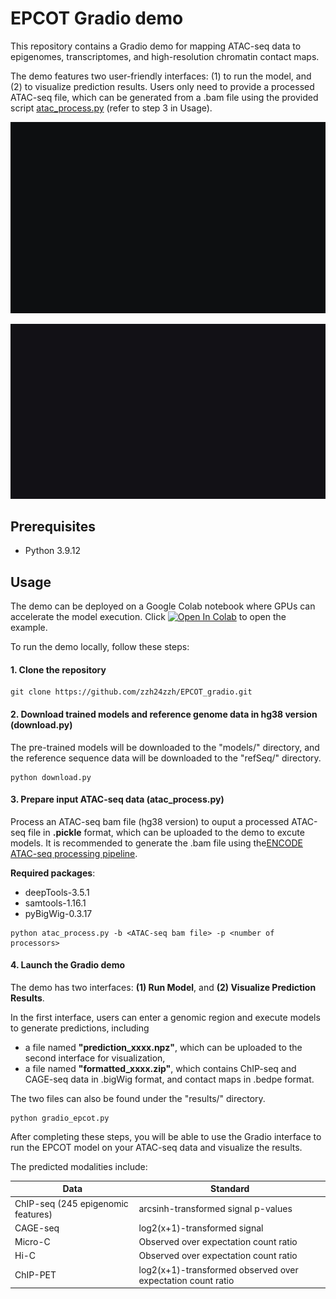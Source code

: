 # EPCOT Gradio demo

This repository contains a Gradio demo for mapping ATAC-seq data to epigenomes, transcriptomes, and high-resolution chromatin contact maps.

The demo features two user-friendly interfaces: (1) to run the model, and (2) to visualize prediction results. Users only need to provide a processed ATAC-seq file, which can be generated from a .bam file using the provided script [atac_process.py](https://github.com/zzh24zzh/EPCOT_gradio/blob/main/atac_process.py) (refer to step 3 in Usage).

![](https://github.com/zzh24zzh/EPCOT_gradio/blob/main/data/interface1.gif)

![](https://github.com/zzh24zzh/EPCOT_gradio/blob/main/data/interface2.gif)


## Prerequisites

* Python 3.9.12


## Usage

The demo can be deployed on a Google Colab notebook where GPUs can accelerate the model execution. Click [![Open In Colab](https://colab.research.google.com/assets/colab-badge.svg)](https://colab.research.google.com/github/zzh24zzh/EPCOT_gradio/blob/main/gradio.ipynb) to open the example.

To run the demo locally, follow these steps:

####  1. Clone the repository

```
git clone https://github.com/zzh24zzh/EPCOT_gradio.git
```

####  2. Download trained models and reference genome data in hg38 version (download.py)

The pre-trained models will be downloaded to the "models/" directory, and the reference sequence data will be downloaded to the "refSeq/" directory. 
```
python download.py
```


####  3. Prepare input ATAC-seq data (atac_process.py)

 Process an ATAC-seq bam file (hg38 version) to ouput a processed ATAC-seq file in **.pickle** format, which can be uploaded to the demo to excute models.
 It is recommended to generate the .bam file using the[ENCODE ATAC-seq processing pipeline](https://github.com/ENCODE-DCC/atac-seq-pipeline).


**Required packages**: 
* deepTools-3.5.1
* samtools-1.16.1
* pyBigWig-0.3.17
```
python atac_process.py -b <ATAC-seq bam file> -p <number of processors>
```



####  4. Launch the Gradio demo

The demo has two interfaces: **(1) Run Model**, and **(2) Visualize Prediction Results**.

In the first interface, users can enter a genomic region and execute models to generate predictions, including

* a file named **"prediction_xxxx.npz"**, which can be uploaded to the second interface for visualization,
* a file named **"formatted_xxxx.zip"**, which contains ChIP-seq and CAGE-seq data in .bigWig format, and contact maps in .bedpe format.

The two files can also be found under the "results/" directory.


```
python gradio_epcot.py
```

After completing these steps, you will be able to use the Gradio interface to run the EPCOT model on your ATAC-seq data and visualize the results.


The predicted modalities include:

| Data       | Standard |
| ----------- | ----------- |
| ChIP-seq (245 epigenomic features)      | arcsinh-transformed signal p-values     |
| CAGE-seq   | log2(x+1)-transformed signal |
| Micro-C   | Observed over expectation count ratio|
| Hi-C| Observed over expectation count ratio|
| ChIP-PET| log2(x+1)-transformed observed over expectation count ratio|
